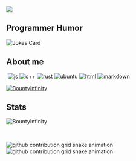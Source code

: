 <img src="https://readme-typing-svg.herokuapp.com?vCenter=true&lines=Hello!+I+am+BountyInfinity!;HTML+Coder;JavaScript+Programer">
<h2>Programmer Humor</h2>
<img src="https://readme-jokes.vercel.app/api" alt="Jokes Card" />
<h2>About me</h2>
<p align="left"> 
  <img alt="" src="https://img.shields.io/badge/Editor-VS%20Code-blue/?logo=visualstudiocode&logoColor=blue&color=blue">
  <img src="https://img.shields.io/badge/Knows-JavaScript-/?logo=javascript&logoColor=warning&color=yellow" alt="js">
  <img src="https://img.shields.io/badge/Knows-C++-/?logo=cplusplus&logoColor=blue&color=blue" alt="c++">
  <img src="https://img.shields.io/badge/Knows-Rust-/?logo=rust&logoColor=white&color=saddlebrown" alt="rust">
  <img src="https://img.shields.io/badge/OS-Ubuntu%20Linux-/?logo=Ubuntu&color=darkorange" alt="ubuntu">
  <img src="https://img.shields.io/badge/Knows-HTML-/?logo=html5&logoColor=warning&color=orange" alt="html">
  <img src="https://img.shields.io/badge/Knows-MarkDown-?logo=markdown" alt="markdown">
</p>

<p align="left"> <a href="https://github.com/ryo-ma/github-profile-trophy"><img src="https://github-profile-trophy.vercel.app/?username=BountyInfinity&no-frame=trueno-bg=true&theme=matrix" alt="BountyInfinity" /></a> </p>

<h2 align="left">Stats</h2>

<p><img src="https://github-readme-streak-stats.herokuapp.com/?user=BountyInfinity&theme=dark" alt="BountyInfinity" /></p><br>

![github contribution grid snake animation](https://raw.githubusercontent.com/B0UNTYINFINITY/B0UNTYINFINITY/output/github-contribution-grid-snake-dark.svg#gh-dark-mode-only)![github contribution grid snake animation](https://raw.githubusercontent.com/BountyInfinity/BountyInfinity/output/github-contribution-grid-snake.svg#gh-light-mode-only)

</html>
